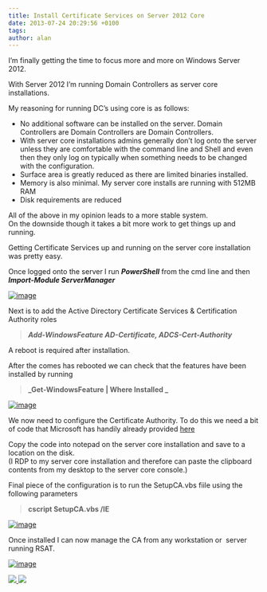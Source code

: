 ```yaml
---
title: Install Certificate Services on Server 2012 Core
date: 2013-07-24 20:29:56 +0100
tags:
author: alan
---
```


I’m finally getting the time to focus more and more on Windows Server 2012.

With Server 2012 I’m running Domain Controllers as server core installations.

My reasoning for running DC’s using core is as follows:

- No additional software can be installed on the server. Domain Controllers are Domain Controllers are Domain Controllers.
- With server core installations admins generally don’t log onto the server unless they are comfortable with the command line and Shell and even then they only log on typically when something needs to be changed with the configuration.
- Surface area is greatly reduced as there are limited binaries installed.
- Memory is also minimal. My server core installs are running with 512MB RAM
- Disk requirements are reduced

All of the above in my opinion leads to a more stable system.  
On the downside though it takes a bit more work to get things up and running.

Getting Certificate Services up and running on the server core installation was pretty easy.

Once logged onto the server I run **_PowerShell_** from the cmd line and then **_Import-Module ServerManager_**

[ ![image](http://everythingsysadmin.files.wordpress.com/2013/07/image_thumb2.png?w=244&h=77 "image") ](http://everythingsysadmin.files.wordpress.com/2013/07/image2.png)

Next is to add the Active Directory Certificate Services & Certification Authority roles

>

> **_Add-WindowsFeature AD-Certificate, ADCS-Cert-Authority_**

A reboot is required after installation.

After the comes has rebooted we can check that the features have been installed by running

>

> **_Get-WindowsFeature | Where Installed _**

[ ![image](http://everythingsysadmin.files.wordpress.com/2013/07/image_thumb3.png?w=244&h=117 "image") ](http://everythingsysadmin.files.wordpress.com/2013/07/image3.png)

We now need to configure the Certificate Authority. To do this we need a bit of code that Microsoft has handily already provided [here](http://technet.microsoft.com/en-us/library/ee918754%28v=ws.10%29.aspx "http://technet.microsoft.com/en-us/library/ee918754%28v=ws.10%29.aspx")

Copy the code into notepad on the server core installation and save to a  location on the disk.  
(I RDP to my server core installation and therefore can paste the clipboard contents from my desktop to the server core console.)

Final piece of the configuration is to run the SetupCA.vbs fiile using the following parameters

>

> **cscript SetupCA.vbs /IE**

[ ![image](http://everythingsysadmin.files.wordpress.com/2013/07/image_thumb4.png?w=244&h=125 "image") ](http://everythingsysadmin.files.wordpress.com/2013/07/image4.png)

Once installed I can now manage the CA from any workstation or  server running RSAT.

[ ![image](http://everythingsysadmin.files.wordpress.com/2013/07/image_thumb5.png?w=244&h=163 "image") ](http://everythingsysadmin.files.wordpress.com/2013/07/image5.png)

    
[ ![](http://feeds.wordpress.com/1.0/comments/everythingsysadmin.wordpress.com/605/) ](http://feeds.wordpress.com/1.0/gocomments/everythingsysadmin.wordpress.com/605/) ![](http://stats.wordpress.com/b.gif?host=everythingsysadmin.wordpress.com&blog=8998607&post=605&subd=everythingsysadmin&ref=&feed=1)

        